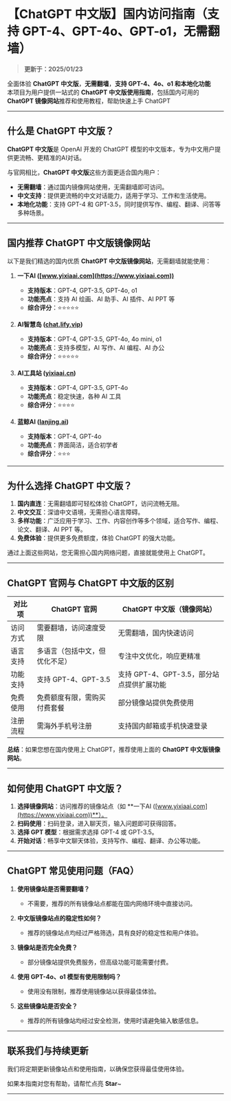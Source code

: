 # 【ChatGPT 中文版】国内访问指南（支持 GPT-4、GPT-4o、GPT-o1，无需翻墙）

> **更新于：2025/01/23** 

全面体验 **ChatGPT 中文版**，**无需翻墙**，**支持 GPT-4、4o、o1 和本地化功能**   
本项目为用户提供一站式的 **ChatGPT 中文版使用指南**，包括国内可用的 **ChatGPT 镜像网站**推荐和使用教程，帮助快速上手 ChatGPT

---

## 什么是 ChatGPT 中文版？

**ChatGPT 中文版**是 OpenAI 开发的 ChatGPT 模型的中文版本，专为中文用户提供更流畅、更精准的AI对话。   

与官网相比，**ChatGPT 中文版**这些方面更适合国内用户：

- **无需翻墙**：通过国内镜像网站使用，无需翻墙即可访问。
- **中文支持**：提供更流畅的中文对话能力，适用于学习、工作和生活使用。
- **本地化功能**：支持 GPT-4 和 GPT-3.5，同时提供写作、编程、翻译、问答等多种场景。

---

## 国内推荐 ChatGPT 中文版镜像网站

以下是我们精选的国内优质 **ChatGPT 中文版镜像网站**，无需翻墙就能使用：

1. **一下AI ([www.yixiaai.com](https://www.yixiaai.com))**
   - **支持版本**：GPT-4, GPT-3.5, GPT-4o, o1
   - **功能亮点**：支持 AI 绘画、AI 助手、AI 插件、AI PPT 等
   - **综合评分**：⭐⭐⭐⭐⭐

2. **AI智慧岛 ([chat.lify.vip](https://chat.lify.vip))**
   - **支持版本**：GPT-4, GPT-3.5, GPT-4o, 4o mini, o1
   - **功能亮点**：支持多模型，AI 写作、AI 编程、AI 办公
   - **综合评分**：⭐⭐⭐⭐⭐

3. **AI工具站 ([yixiaai.cn](https://yixiaai.cn))**
   - **支持版本**：GPT-4, GPT-3.5, GPT-4o
   - **功能亮点**：稳定快速，各种 AI 工具
   - **综合评分**：⭐⭐⭐⭐

4. **蓝鲸AI ([lanjing.ai](https://lanjing.ai))**
   - **支持版本**：GPT-4, GPT-4o
   - **功能亮点**：界面简洁，适合初学者
   - **综合评分**：⭐⭐⭐

---

## 为什么选择 ChatGPT 中文版？

1. **国内直连**：无需翻墙即可轻松体验 ChatGPT，访问流畅无阻。
2. **中文交互**：深谙中文语境，无需担心语言障碍。
3. **多样功能**：广泛应用于学习、工作、内容创作等多个领域，适合写作、编程、论文、翻译、AI PPT 等。
4. **免费体验**：提供更多免费额度，体验 ChatGPT 的强大功能。

通过上面这些网站，您无需担心国内网络问题，直接就能使用上 ChatGPT。

---

## ChatGPT 官网与 ChatGPT 中文版的区别

| 对比项              | ChatGPT 官网                 | ChatGPT 中文版（镜像网站）           |
|---------------------|-----------------------------|------------------------------------|
| 访问方式            | 需要翻墙，访问速度受限       | 无需翻墙，国内快速访问              |
| 语言支持            | 多语言（包括中文，但优化不足）| 专注中文优化，响应更精准            |
| 功能支持            | 支持 GPT-4、GPT-3.5          | 支持 GPT-4、GPT-3.5，部分站点提供扩展功能 |
| 免费使用            | 免费额度有限，需购买付费套餐  | 部分镜像站提供免费使用              |
| 注册流程            | 需海外手机号注册             | 支持国内邮箱或手机快速登录          |

**总结**：如果您想在国内使用上 ChatGPT，推荐使用上面的 **ChatGPT 中文版镜像网站**。

---

## 如何使用 ChatGPT 中文版？

1. **选择镜像网站**：访问推荐的镜像站点（如 **一下AI ([www.yixiaai.com](https://www.yixiaai.com))**）。
2. **扫码使用**：扫码登录，进入聊天页，输入问题即可获得回答。
3. **选择 GPT 模型**：根据需求选择 GPT-4 或 GPT-3.5。
4. **开始对话**：畅享中文聊天体验，支持写作、编程、翻译、办公等功能。

---

## ChatGPT 常见使用问题（FAQ）

1. **使用镜像站是否需要翻墙？**
   - 不需要，推荐的所有镜像站点都能在国内网络环境中直接访问。

2. **中文版镜像站点的稳定性如何？**
   - 推荐的镜像站点均经过严格筛选，具有良好的稳定性和用户体验。

3. **镜像站是否完全免费？**
   - 部分镜像站提供免费服务，但高级功能可能需要付费。

4. **使用 GPT-4o、o1 模型有使用限制吗？**
   - 使用没有限制，推荐使用镜像站以获得最佳体验。

5. **这些镜像站是否安全？**
   - 推荐的所有镜像站均经过安全检测，使用时请避免输入敏感信息。

---

## 联系我们与持续更新

我们将定期更新镜像站点和使用指南，以确保您获得最佳使用体验。

如果本指南对您有帮助，请帮忙点亮 **Star**~

---
